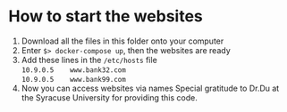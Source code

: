 # How to start the websites
1. Download all the files in this folder onto your computer
2. Enter `$> docker-compose up`, then the websites are ready 
3. Add these lines in the `/etc/hosts` file<br>
`10.9.0.5    www.bank32.com` <br>
`10.9.0.5    www.bank99.com` <br>
4. Now you can access websites via names 
Special gratitude to Dr.Du at the Syracuse University for providing this code.
